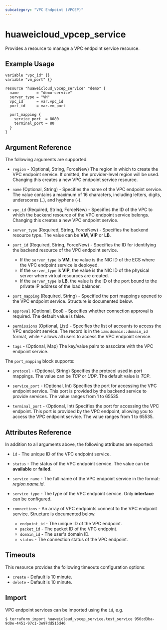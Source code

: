 ```yaml
---
subcategory: "VPC Endpoint (VPCEP)"
---
```


# huaweicloud_vpcep_service

Provides a resource to manage a VPC endpoint service resource.

## Example Usage

```hcl
variable "vpc_id" {}
variable "vm_port" {}

resource "huaweicloud_vpcep_service" "demo" {
  name        = "demo-service"
  server_type = "VM"
  vpc_id      = var.vpc_id
  port_id     = var.vm_port

  port_mapping {
    service_port  = 8080
    terminal_port = 80
  }
}
```

## Argument Reference

The following arguments are supported:

* `region` - (Optional, String, ForceNew) The region in which to create the VPC endpoint service.
    If omitted, the provider-level region will be used. Changing this creates a new VPC endpoint service resource.

* `name` (Optional, String) - Specifies the name of the VPC endpoint service. The value contains a maximum of
    16 characters, including letters, digits, underscores (_), and hyphens (-).

* `vpc_id` (Required, String, ForceNew) - Specifies the ID of the VPC to which the backend resource of
    the VPC endpoint service belongs. Changing this creates a new VPC endpoint service.

* `server_type` (Required, String, ForceNew) - Specifies the backend resource type. The value can be **VM**, **VIP** or **LB**.

* `port_id` (Required, String, ForceNew) - Specifies the ID for identifying the backend resource of the VPC endpoint service.
    - If the `server_type` is **VM**, the value is the NIC ID of the ECS where the VPC endpoint service is deployed. 
    - If the `server_type` is **VIP**, the value is the NIC ID of the physical server where virtual resources are created.
    - If the `server_type` is **LB**, the value is the ID of the port bound to the private IP address of the load balancer.

* `port_mapping` (Required, String) - Specified the port mappings opened to the VPC endpoint service.
    Structure is documented below.

* `approval` (Optional, Bool) - Specifies whether connection approval is required. The default value is false.

* `permissions` (Optional, List) - Specifies the list of accounts to access the VPC endpoint service.
    The record is in the `iam:domain::domain_id` format, while `*` allows all users to access the VPC endpoint service.

* `tags` - (Optional, Map) The key/value pairs to associate with the VPC endpoint service.

The `port_mapping` block supports:

* `protocol` - (Optional, String) Specifies the protocol used in port mappings.
    The value can be _TCP_ or _UDP_. The default value is _TCP_.

* `service_port` - (Optional, Int) Specifies the port for accessing the VPC endpoint service.
    This port is provided by the backend service to provide services. The value ranges from 1 to 65535.

* `terminal_port` - (Optional, Int) Specifies the port for accessing the VPC endpoint.
    This port is provided by the VPC endpoint, allowing you to access the VPC endpoint service.
    The value ranges from 1 to 65535.

## Attributes Reference

In addition to all arguments above, the following attributes are exported:

* `id` - The unique ID of the VPC endpoint service.

* `status` - The status of the VPC endpoint service. The value can be **available** or **failed**.

* `service_name` - The full name of the VPC endpoint service in the format: *region.name.id*.

* `service_type` - The type of the VPC endpoint service. Only **interface** can be configured.

* `connections` - An array of VPC endpoints connect to the VPC endpoint service. Structure is documented below.
    - `endpoint_id` - The unique ID of the VPC endpoint.
    - `packet_id` - The packet ID of the VPC endpoint.
    - `domain_id` - The user's domain ID.
    - `status` - The connection status of the VPC endpoint.

## Timeouts
This resource provides the following timeouts configuration options:
- `create` - Default is 10 minute.
- `delete` - Default is 10 minute.

## Import

VPC endpoint services can be imported using the `id`, e.g.

```
$ terraform import huaweicloud_vpcep_service.test_service 950cd3ba-9d0e-4451-97c1-3e97dd515d46
```